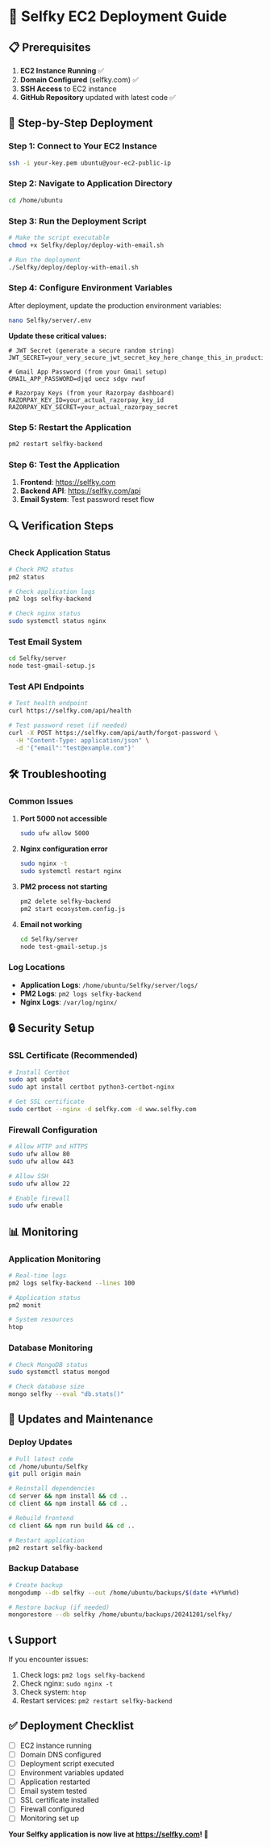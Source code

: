 # 🚀 Selfky EC2 Deployment Guide

## 📋 **Prerequisites**

1. **EC2 Instance Running** ✅
2. **Domain Configured** (selfky.com) ✅
3. **SSH Access** to EC2 instance
4. **GitHub Repository** updated with latest code ✅

## 🔧 **Step-by-Step Deployment**

### **Step 1: Connect to Your EC2 Instance**

```bash
ssh -i your-key.pem ubuntu@your-ec2-public-ip
```

### **Step 2: Navigate to Application Directory**

```bash
cd /home/ubuntu
```

### **Step 3: Run the Deployment Script**

```bash
# Make the script executable
chmod +x Selfky/deploy/deploy-with-email.sh

# Run the deployment
./Selfky/deploy/deploy-with-email.sh
```

### **Step 4: Configure Environment Variables**

After deployment, update the production environment variables:

```bash
nano Selfky/server/.env
```

**Update these critical values:**

```env
# JWT Secret (generate a secure random string)
JWT_SECRET=your_very_secure_jwt_secret_key_here_change_this_in_production

# Gmail App Password (from your Gmail setup)
GMAIL_APP_PASSWORD=djqd uecz sdgv rwuf

# Razorpay Keys (from your Razorpay dashboard)
RAZORPAY_KEY_ID=your_actual_razorpay_key_id
RAZORPAY_KEY_SECRET=your_actual_razorpay_secret
```

### **Step 5: Restart the Application**

```bash
pm2 restart selfky-backend
```

### **Step 6: Test the Application**

1. **Frontend**: https://selfky.com
2. **Backend API**: https://selfky.com/api
3. **Email System**: Test password reset flow

## 🔍 **Verification Steps**

### **Check Application Status**

```bash
# Check PM2 status
pm2 status

# Check application logs
pm2 logs selfky-backend

# Check nginx status
sudo systemctl status nginx
```

### **Test Email System**

```bash
cd Selfky/server
node test-gmail-setup.js
```

### **Test API Endpoints**

```bash
# Test health endpoint
curl https://selfky.com/api/health

# Test password reset (if needed)
curl -X POST https://selfky.com/api/auth/forgot-password \
  -H "Content-Type: application/json" \
  -d '{"email":"test@example.com"}'
```

## 🛠️ **Troubleshooting**

### **Common Issues**

1. **Port 5000 not accessible**
   ```bash
   sudo ufw allow 5000
   ```

2. **Nginx configuration error**
   ```bash
   sudo nginx -t
   sudo systemctl restart nginx
   ```

3. **PM2 process not starting**
   ```bash
   pm2 delete selfky-backend
   pm2 start ecosystem.config.js
   ```

4. **Email not working**
   ```bash
   cd Selfky/server
   node test-gmail-setup.js
   ```

### **Log Locations**

- **Application Logs**: `/home/ubuntu/Selfky/server/logs/`
- **PM2 Logs**: `pm2 logs selfky-backend`
- **Nginx Logs**: `/var/log/nginx/`

## 🔒 **Security Setup**

### **SSL Certificate (Recommended)**

```bash
# Install Certbot
sudo apt update
sudo apt install certbot python3-certbot-nginx

# Get SSL certificate
sudo certbot --nginx -d selfky.com -d www.selfky.com
```

### **Firewall Configuration**

```bash
# Allow HTTP and HTTPS
sudo ufw allow 80
sudo ufw allow 443

# Allow SSH
sudo ufw allow 22

# Enable firewall
sudo ufw enable
```

## 📊 **Monitoring**

### **Application Monitoring**

```bash
# Real-time logs
pm2 logs selfky-backend --lines 100

# Application status
pm2 monit

# System resources
htop
```

### **Database Monitoring**

```bash
# Check MongoDB status
sudo systemctl status mongod

# Check database size
mongo selfky --eval "db.stats()"
```

## 🔄 **Updates and Maintenance**

### **Deploy Updates**

```bash
# Pull latest code
cd /home/ubuntu/Selfky
git pull origin main

# Reinstall dependencies
cd server && npm install && cd ..
cd client && npm install && cd ..

# Rebuild frontend
cd client && npm run build && cd ..

# Restart application
pm2 restart selfky-backend
```

### **Backup Database**

```bash
# Create backup
mongodump --db selfky --out /home/ubuntu/backups/$(date +%Y%m%d)

# Restore backup (if needed)
mongorestore --db selfky /home/ubuntu/backups/20241201/selfky/
```

## 📞 **Support**

If you encounter issues:

1. Check logs: `pm2 logs selfky-backend`
2. Check nginx: `sudo nginx -t`
3. Check system: `htop`
4. Restart services: `pm2 restart selfky-backend`

## ✅ **Deployment Checklist**

- [ ] EC2 instance running
- [ ] Domain DNS configured
- [ ] Deployment script executed
- [ ] Environment variables updated
- [ ] Application restarted
- [ ] Email system tested
- [ ] SSL certificate installed
- [ ] Firewall configured
- [ ] Monitoring set up

**Your Selfky application is now live at https://selfky.com! 🎉** 
